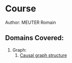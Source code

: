 # Course

Author: MEUTER Romain

## Domains Covered:

1. Graph:
    1. [Causal graph structure](./graph/causal/)

